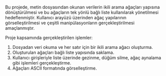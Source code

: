 Bu projede, metin dosyasından okunan verilerin ikili arama ağaçları yapısına 
dönüştürülmesi ve bu ağaçların tek yönlü bağlı liste kullanılarak yönetilmesi 
hedeflenmiştir. Kullanıcı arayüzü üzerinden ağaç yapılarının görselleştirilmesi ve çeşitli 
manipülasyonların gerçekleştirilmesi amaçlanmıştır.

Proje kapsamında gerçekleştirilen işlemler:
  1. Dosyadan veri okuma ve her satır için bir ikili arama ağacı oluşturma.
  2. Oluşturulan ağaçları bağlı liste yapısında saklama.
  3. Kullanıcı girişleriyle liste üzerinde gezinme, düğüm silme, ağaç aynalama gibi 
  işlemleri gerçekleştirme.
  4. Ağaçları ASCII formatında görselleştirme.
